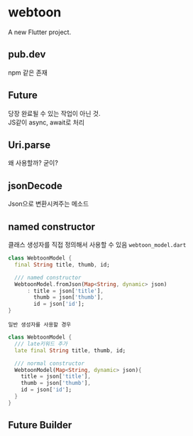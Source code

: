 # webtoon

A new Flutter project.

## pub.dev

npm 같은 존재

## Future

당장 완료될 수 있는 작업이 아닌 것.  
JS같이 async, await로 처리

## Uri.parse

왜 사용할까? 굳이?

## jsonDecode

Json으로 변환시켜주는 메소드

## named constructor

클래스 생성자를 직접 정의해서 사용할 수 있음
`webtoon_model.dart`

```dart
class WebtoonModel {
  final String title, thumb, id;

  /// named constructor
  WebtoonModel.fromJson(Map<String, dynamic> json)
      : title = json['title'],
        thumb = json['thumb'],
        id = json['id'];
}
```

`일반 생성자를 사용할 경우`

```dart
class WebtoonModel {
  /// late키워드 추가
  late final String title, thumb, id;

  /// normal constructor
  WebtoonModel(Map<String, dynamic> json){
    title = json['title'],
    thumb = json['thumb'],
    id = json['id'];
  }
}
```

## Future Builder
